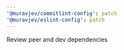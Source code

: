 ```yaml
---
'@muravjev/commitlint-config': patch
'@muravjev/eslint-config': patch
---
```


Review peer and dev dependencies
